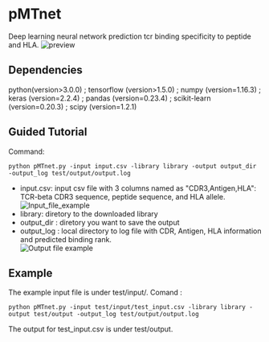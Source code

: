 # pMTnet
Deep learning neural network prediction tcr binding specificity to peptide and HLA. 
![preview](https://github.com/tianshilu/pMTnet/blob/master/example_pic/flow_chart.png)
## Dependencies
python(version>3.0.0) ; 
tensorflow (version>1.5.0) ; 
numpy (version=1.16.3) ; 
keras (version=2.2.4) ; 
pandas (version=0.23.4) ; 
scikit-learn (version=0.20.3) ; 
scipy (version=1.2.1)
## Guided Tutorial
Command:
```
python pMTnet.py -input input.csv -library library -output output_dir -output_log test/output/output.log
```
* input.csv: input csv file with 3 columns named as "CDR3,Antigen,HLA": TCR-beta CDR3 sequence, peptide sequence, and HLA allele.\
![Input_file_example](https://github.com/tianshilu/pMTnet/blob/master/example_pic/input_file_example.png)
* library: diretory to the downloaded library
* output_dir : diretory you want to save the output
* output_log : local directory to log file with CDR, Antigen, HLA information and predicted binding rank.\
![Output file example](https://github.com/tianshilu/pMTnet/blob/master/example_pic/output_file_example.png)

## Example 
The example input file is under test/input/.
Comand :
```
python pMTnet.py -input test/input/test_input.csv -library library -output test/output -output_log test/output/output.log
```
The output for test_input.csv is under test/output.
